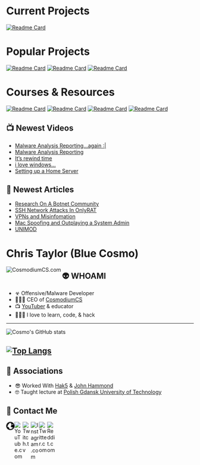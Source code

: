 <!-- current projects -->
# Current Projects
[![Readme Card](https://github-readme-stats.vercel.app/api/pin/?username=CosmodiumCS&repo=SpiderCat&theme=react)](https://github.com/CosmodiumCS/SpiderCat)


<!-- popular projects -->
# Popular Projects
[![Readme Card](https://github-readme-stats.vercel.app/api/pin/?username=CosmodiumCS&repo=OnlyRat&theme=react)](https://github.com/CosmodiumCS/OnlyRAT)
[![Readme Card](https://github-readme-stats.vercel.app/api/pin/?username=CosmodiumCS&repo=SkeletonKey&theme=react)](https://github.com/CosmodiumCS/SkeletonKey)
[![Readme Card](https://github-readme-stats.vercel.app/api/pin/?username=CosmodiumCS&repo=SuperVision&theme=react)](https://github.com/CosmodiumCS/SuperVision)

<!-- courses and resources -->
# Courses & Resources
[![Readme Card](https://github-readme-stats.vercel.app/api/pin/?username=CosmodiumCS&repo=OpenCourse&theme=react)](https://github.com/CosmodiumCS/OpenCourse)
[![Readme Card](https://github-readme-stats.vercel.app/api/pin/?username=CosmodiumCS&repo=Malware-Development&theme=react)](https://github.com/CosmodiumCS/Malware-Development)
[![Readme Card](https://github-readme-stats.vercel.app/api/pin/?username=PrettyBoyCosmo&repo=WarGames&theme=react)](https://github.com/CosmodiumCS/Wargames)
[![Readme Card](https://github-readme-stats.vercel.app/api/pin/?username=CosmodiumCS&repo=Payloads&theme=react)](https://github.com/CosmodiumCS/payloads)

<!-- new videos from youtube -->
## 📺 Newest Videos
<!-- YOUTUBE:START -->
- [Malware Analysis Reporting...again :|](https://www.youtube.com/watch?v=IkVKu-8MnsY)
- [Malware Analysis Reporting](https://www.youtube.com/watch?v=vqtownD3q-k)
- [It’s rewind time](https://www.youtube.com/watch?v=-H5JGDv2nio)
- [i love windows…](https://www.youtube.com/watch?v=-lxfl2Gv9MI)
- [Setting up a Home Server](https://www.youtube.com/watch?v=URkHa7RV9_Q)
<!-- YOUTUBE:END -->

<!-- new blogs from cosmodiumcs -->
## 📗 Newest Articles
<!-- BLOG-POST-LIST:START -->
- [Research On A Botnet Community](https://www.cosmodiumcs.com/post/research-on-a-botnet-community)
- [SSH Network Attacks In OnlyRAT](https://www.cosmodiumcs.com/post/ssh-network-attacks-in-onlyrat)
- [VPNs and Misinfomation](https://www.cosmodiumcs.com/post/vpns-and-misinfomation)
- [Mac Spoofing and Outplaying a System Admin](https://www.cosmodiumcs.com/post/mac-spoofing-and-outplaying-a-system-admin)
- [UNIMOD](https://www.cosmodiumcs.com/post/unimod)
<!-- BLOG-POST-LIST:END -->

<!-- about me -->
# Chris Taylor (Blue Cosmo)

<!-- picture -->
[<img align="left" alt="CosmodiumCS.com" width="150px" src="https://static.wixstatic.com/media/1a48ab_3abeb327b98e4f2ba02edbc42027e9e4~mv2.jpg/v1/fill/w_250,h_250,al_c,q_80,usm_0.66_1.00_0.01/DSC_1486_edited.webp"/>][website]

<!-- more on me -->
## 👽 WHOAMI
- ☣ Offensive/Malware Developer
- 👨🏽‍💼 CEO of [CosmodiumCS][website]
- 📺 [YouTuber][youtube] & educator
- 👨🏽‍💻 I love to learn, code, & hack

---
<!-- stat card -->
![Cosmo's GitHub stats](https://github-readme-stats.vercel.app/api?username=PrettyBoyCosmo&show_icons=true&theme=react)

<!-- top languages -->
[![Top Langs](https://github-readme-stats.vercel.app/api/top-langs/?username=PrettyBoyCosmo&theme=react)](https://github.com/anuraghazra/github-readme-stats)
---

<!-- affiliations and associations -->
## 🤝 Associations
- 😎 Worked With [Hak5][hak5] & [John Hammond][john]
- 🤓 Taught lecture at [Polish Gdansk University of Technology](https://youtu.be/02DTF7pm9iw)

<!-- contact information -->
## 🤙 Contact Me
[<img align="left" alt="CosmodiumCS.com" width="22px" src="https://raw.githubusercontent.com/iconic/open-iconic/master/svg/globe.svg"/>][website]
[<img align="left" alt="YouTube.com" width="22px" src="https://cdn.jsdelivr.net/npm/simple-icons@v3/icons/youtube.svg"/>][youtube]
[<img align="left" alt="Twitch.tv" width="22px" src="https://cdn.jsdelivr.net/npm/simple-icons@v3/icons/twitch.svg"/>][twitch]
[<img align="left" alt="Instagram.com" width="22px" src="https://cdn.jsdelivr.net/npm/simple-icons@v3/icons/instagram.svg"/>][instagram]
[<img align="left" alt="Twitter.com" width="22px" src="https://cdn.jsdelivr.net/npm/simple-icons@v3/icons/twitter.svg"/>][twitter]
[<img align="left" alt="Reddit.com" width="22px" src="https://cdn.jsdelivr.net/npm/simple-icons@v3/icons/reddit.svg"/>][reddit]

<!-- variables -->
[website]: https://www.cosmodiumcs.com
[youtube]: https://www.youtube.com/c/CosmodiumCS
[twitch]: https://www.twitch.tv/cosmodiumcs
[instagram]: https://www.instagram.com/cosmodium.cs/
[twitter]: https://www.twitter.com/CosmodiumCS
[reddit]: https://www.reddit.com/r/CosmodiumCS

[john]: https://youtu.be/I9qQGPzpgtY
[hak5]: https://youtu.be/RBMiHYWh78k
